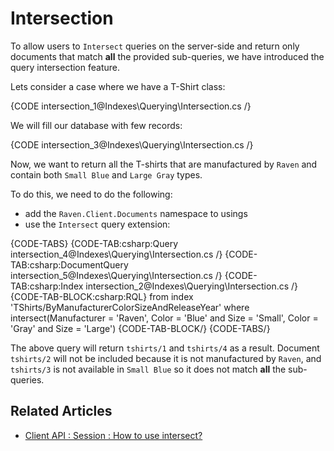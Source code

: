 ﻿# Intersection

To allow users to `Intersect` queries on the server-side and return only documents that match **all** the provided sub-queries, we have introduced the query intersection feature.

Lets consider a case where we have a T-Shirt class:

{CODE intersection_1@Indexes\Querying\Intersection.cs /}

We will fill our database with few records:

{CODE intersection_3@Indexes\Querying\Intersection.cs /}

Now, we want to return all the T-shirts that are manufactured by `Raven` and contain both `Small Blue` and `Large Gray` types.

To do this, we need to do the following:

- add the `Raven.Client.Documents` namespace to usings
- use the `Intersect` query extension:

{CODE-TABS}
{CODE-TAB:csharp:Query intersection_4@Indexes\Querying\Intersection.cs /}
{CODE-TAB:csharp:DocumentQuery intersection_5@Indexes\Querying\Intersection.cs /}
{CODE-TAB:csharp:Index intersection_2@Indexes\Querying\Intersection.cs /}
{CODE-TAB-BLOCK:csharp:RQL}
from index 'TShirts/ByManufacturerColorSizeAndReleaseYear' 
where intersect(Manufacturer = 'Raven', Color = 'Blue' and Size = 'Small', Color = 'Gray' and Size = 'Large') 
{CODE-TAB-BLOCK/}
{CODE-TABS/}

The above query will return `tshirts/1` and `tshirts/4` as a result. Document `tshirts/2` will not be included because it is not manufactured by `Raven`, and `tshirts/3` is not available in `Small Blue` so it does not match **all** the sub-queries.

## Related Articles

- [Client API : Session : How to use intersect?](../../client-api/session/querying/how-to-use-intersect)
